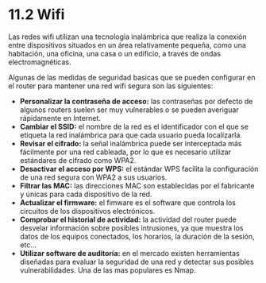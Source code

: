 # 11.2 Wifi

Las redes wifi utilizan una tecnología  inalámbrica  que realiza la conexión entre dispositivos situados en un área relativamente pequeña, como una habitación, una oficina, una casa o un edificio, a través de ondas electromagnéticas.

Algunas de las medidas de seguridad basicas que se pueden configurar en el router para mantener una red wifi segura son las siguientes:

- **Personalizar la contraseña de acceso:** las contraseñas por defecto de algunos routers suelen ser muy vulnerables o se pueden averiguar rápidamente en Internet.
- **Cambiar el SSID:** el nombre de la red es el identificador con el que se etiqueta la red inalámbrica para que cada usuario pueda localizarla.
- **Revisar el cifrado:** la señal inalámbrica puede ser interceptada más fácilmente por una red cableada, por lo que es necesario utilizar estándares de cifrado como WPA2.
- **Desactivar el acceso por WPS:** el estándar WPS facilita la configuración de una red segura con WPA2 a sus usuarios.
- **Filtrar las MAC:** las direcciones MAC son establecidas por el fabricante y únicas para cada dispositivo de la red.
- **Actualizar el firmware:** el fimware es el software que controla los circuitos de los dispositivos electrónicos.
- **Comprobar el historial de actividad:** la actividad del router puede desvelar información sobre posibles intrusiones, ya que muestra los datos de los equipos conectados, los horarios, la duración de la sesión, etc...
- **Utilizar software de auditoría:** en el mercado existen herramientas diseñadas para evaluar la seguridad de una red y detectar sus posibles vulnerabilidades. Una de las mas populares es Nmap.